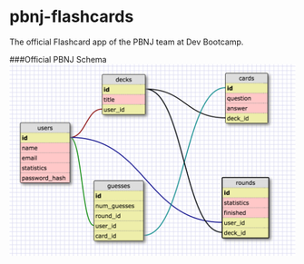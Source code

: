 # pbnj-flashcards
The official Flashcard app of the PBNJ team at Dev Bootcamp.

###Official PBNJ Schema
![schema](schema.png)
